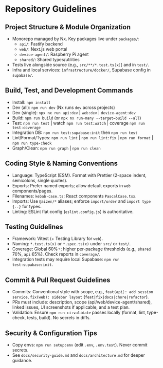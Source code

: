# Repository Guidelines

## Project Structure & Module Organization

- Monorepo managed by Nx. Key packages live under `packages/`:
  - `api/`: Fastify backend
  - `web/`: Next.js web portal
  - `device-agent/`: Raspberry Pi agent
  - `shared/`: Shared types/utilities
- Tests live alongside source (e.g., `src/**/*.test.ts(x)`) and in `test/`.
- Infra and local services: `infrastructure/docker/`, Supabase config in `supabase/`.

## Build, Test, and Development Commands

- Install: `npm install`
- Dev (all): `npm run dev` (Nx runs `dev` across projects)
- Dev (single): `npx nx run api:dev` | `web:dev` | `device-agent:dev`
- Build: `npm run build` (or `npx nx run-many --target=build --all`)
- Test: `npm run test` | watch `npm run test:watch` | coverage `npm run test:coverage`
- Integration DB: `npm run test:supabase:init` then `npm run test`
- Lint/Format/Types: `npm run lint` | `npm run lint:fix` | `npm run format` | `npm run type-check`
- Graph/Clean: `npm run graph` | `npm run clean`

## Coding Style & Naming Conventions

- Language: TypeScript (ESM). Format with Prettier (2-space indent, semicolons, single quotes).
- Exports: Prefer named exports; allow default exports in `web` components/pages.
- Filenames: `kebab-case.ts`; React components `PascalCase.tsx`.
- Imports: Use `@aizen/*` aliases; enforce `import/order` and `import type {..}` for types.
- Linting: ESLint flat config (`eslint.config.js`) is authoritative.

## Testing Guidelines

- Framework: Vitest (+ Testing Library for `web`).
- Naming: `*.test.ts(x)` or `*.spec.ts(x)` under `src/` or `test/`.
- Coverage: Global 60%+; higher per-package thresholds (e.g., `shared` 70%, `api` 65%). Check reports in `coverage/`.
- Integration tests may require local Supabase: `npm run test:supabase:init`.

## Commit & Pull Request Guidelines

- Commits: Conventional style with scope, e.g., `feat(api): add session service`, `fix(web): sidebar layout` (`feat|fix|docs|chore|refactor`).
- PRs must include: description, scope (api/web/device-agent/shared), linked issues, UI screenshots if applicable, and a test plan.
- Validation: Ensure `npm run ci:validate` passes locally (format, lint, type-check, tests, build). No secrets in diffs.

## Security & Configuration Tips

- Copy envs: `npm run setup:env` (edit `.env`, `.env.test`). Never commit secrets.
- See `docs/security-guide.md` and `docs/architecture.md` for deeper guidance.
